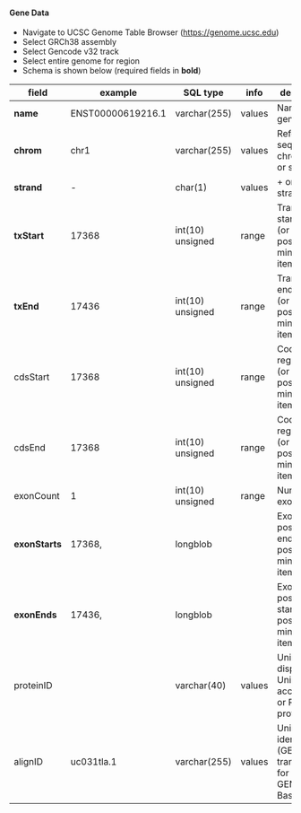 #### Gene Data

- Navigate to UCSC Genome Table Browser (https://genome.ucsc.edu)
- Select GRCh38 assembly
- Select Gencode v32 track
- Select entire genome for region
- Schema is shown below (required fields in **bold**)

|field          |example           |SQL type         |info   |description
|---------------|------------------|-----------------|-------|--------------------------------------------------------------------
|**name**       |ENST00000619216.1 |varchar(255)     |values |Name of gene
|**chrom**      |chr1              |varchar(255)     |values |Reference sequence chromosome or scaffold
|**strand**     |-                 |char(1)          |values |+ or - for strand
|**txStart**    |17368             |int(10) unsigned |range  |Transcription start position (or end position for minus strand item)
|**txEnd**      |17436             |int(10) unsigned |range  |Transcription end position (or start position for minus strand item)
|cdsStart       |17368             |int(10) unsigned |range  |Coding region start (or end position if for minus strand item)
|cdsEnd         |17368             |int(10) unsigned |range  |Coding region end (or start position if for minus strand item)
|exonCount      |1                 |int(10) unsigned |range  |Number of exons
|**exonStarts** |17368,            |longblob         |       |Exon start positions (or end positions for minus strand item)
|**exonEnds**   |17436,            |longblob         |       |Exon end positions (or start positions for minus strand item)
|proteinID      |                  |varchar(40)      |values |UniProt display ID, UniProt accession, or RefSeq protein ID
|alignID        |uc031tla.1        |varchar(255)     |values |Unique identifier (GENCODE transcript ID for GENCODE Basic)